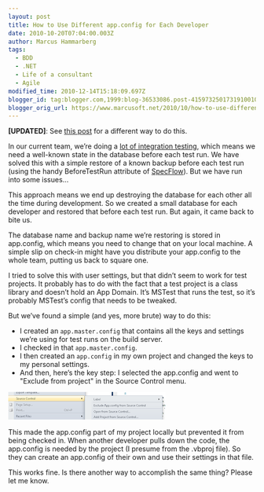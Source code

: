 ```yaml
---
layout: post
title: How to Use Different app.config for Each Developer
date: 2010-10-20T07:04:00.003Z
author: Marcus Hammarberg
tags:
  - BDD
  - .NET
  - Life of a consultant
  - Agile
modified_time: 2010-12-14T15:18:09.697Z
blogger_id: tag:blogger.com,1999:blog-36533086.post-4159732501731910010
blogger_orig_url: https://www.marcusoft.net/2010/10/how-to-use-different-appconfig-for-each.html
---
```


**[UPDATED]**: See [this post](https://www.marcusoft.net/2010/10/different-appsetttings-for-each.html) for a different way to do this.

In our current team, we’re doing a [lot of integration testing](https://www.marcusoft.net/2010/08/using-bdd-with-specflow-wpf-and-white_14.html), which means we need a well-known state in the database before each test run. We have solved this with a simple restore of a known backup before each test run (using the handy BeforeTestRun attribute of [SpecFlow](http://www.specflow.org/)). But we have run into some issues...

This approach means we end up destroying the database for each other all the time during development. So we created a small database for each developer and restored that before each test run. But again, it came back to bite us.

The database name and backup name we’re restoring is stored in app.config, which means you need to change that on your local machine. A simple slip on check-in might have you distribute your app.config to the whole team, putting us back to square one.

I tried to solve this with user settings, but that didn’t seem to work for test projects. It probably has to do with the fact that a test project is a class library and doesn’t hold an App Domain. It’s MSTest that runs the test, so it’s probably MSTest’s config that needs to be tweaked.

But we’ve found a simple (and yes, more brute) way to do this:

- I created an `app.master.config` that contains all the keys and settings we’re using for test runs on the build server.
- I checked in that `app.master.config`.
- I then created an `app.config` in my own project and changed the keys to my personal settings.
- And then, here’s the key step: I selected the app.config and went to "Exclude from project" in the Source Control menu.

![Exclude from source control](/img/exclude+from+sourcecontrol.png)

This made the app.config part of my project locally but prevented it from being checked in. When another developer pulls down the code, the app.config is needed by the project (I presume from the .vbproj file). So they can create an app.config of their own and use their settings in that file.

This works fine. Is there another way to accomplish the same thing? Please let me know.
